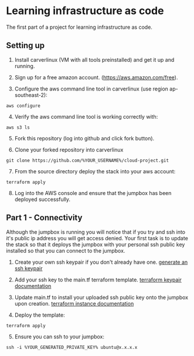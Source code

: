 # Learning infrastructure as code

The first part of a project for learning infrastructure as code.

## Setting up

1. Install carverlinux (VM with all tools preinstalled) and get it up and running.

2. Sign up for a free amazon account. (https://aws.amazon.com/free).


3. Configure the aws command line tool in carverlinux (use region ap-southeast-2):
```
aws configure

```
4. Verify the aws command line tool is working correctly with:
```
aws s3 ls
```

5. Fork this repository (log into github and click fork button).

6. Clone your forked repository into carverlinux

```
git clone https://github.com/%YOUR_USERNAME%/cloud-project.git
```
7. From the source directory deploy the stack into your aws account:
```
terraform apply
```
8. Log into the AWS console and ensure that the jumpbox has been deployed successfully.

## Part 1 - Connectivity

Although the jumpbox is running you will notice that if you try and ssh into it's public ip address you will get access denied. Your first task is to update the stack so that it deploys the jumpbox with your personal ssh public key installed so that you can connect to the jumpbox.

1. Create your own ssh keypair if you don't already have one. [generate an ssh keypair](http://bfy.tw/JTax)

2. Add your ssh key to the main.tf terraform template. [terraform keypair documentation](https://www.terraform.io/docs/providers/aws/r/key_pair.html)

3. Update main.tf to install your uploaded ssh public key onto the jumpbox upon creation. [terraform instance documentation](https://www.terraform.io/docs/providers/aws/r/instance.html)

4. Deploy the template:
```
terraform apply
```

5. Ensure you can ssh to your jumpbox:
```
ssh -i %YOUR_GENERATED_PRIVATE_KEY% ubuntu@x.x.x.x
```
